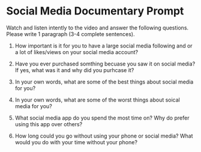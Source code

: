 # Social Media Documentary Prompt

Watch and listen intently to the video and answer the following questions.
Please write 1 paragraph (3-4 complete sentences). 

1. How important is it for you to have a large social media following and or a lot of likes/views on your social media account?

2. Have you ever purchased somthing becuase you saw it on social media? If yes, what was it and why
did you purhcase it?

3. In your own words, what are some of the best things about social media for you?

4. In your own words, what are some of the worst things about soical media for you?

5. What social media app do you spend the most time on? Why do prefer using this app over others?

6. How long could you go without using your phone or social media? What would you do with your time
without your phone?